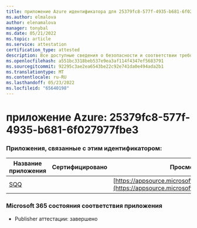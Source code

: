 ```yaml
---
title: приложение Azure идентификатора для 25379fc8-577f-4935-b681-6f027977fbe3
ms.author: elmalova
author: elenamalova
manager: tonybal
ms.date: 05/21/2022
ms.topic: article
ms.service: attestation
certification_type: attested
description: Все доступные сведения о безопасности и соответствии требованиям для 25379fc8-577f-4935-b681-6f027977fbe3.
ms.openlocfilehash: a551bc3318beb537e9ea3af114f4347ef5683791
ms.sourcegitcommit: 92295c3ae2ea6543be22c92e741da0e494ada2b1
ms.translationtype: MT
ms.contentlocale: ru-RU
ms.lasthandoff: 05/23/2022
ms.locfileid: "65640198"
---
```

# <a name="azure-app-id-25379fc8-577f-4935-b681-6f027977fbe3"></a>приложение Azure: 25379fc8-577f-4935-b681-6f027977fbe3


### <a name="apps-associated-with-this-id"></a>Приложения, связанные с этим идентификатором:
| **Название приложения** | **Сертифицировано** | **Просмотр в AppSource** |
|--------------|---------------|-----------------------|
| [SQQ](../forward/WA200002978.md) |  | [https://appsource.microsoft.com/product/office/WA200002978](https://appsource.microsoft.com/product/office/WA200002978) |

### <a name="microsoft-365-app-compliance-status"></a>Microsoft 365 состояния соответствия приложения
- Publisher аттестации: завершено
